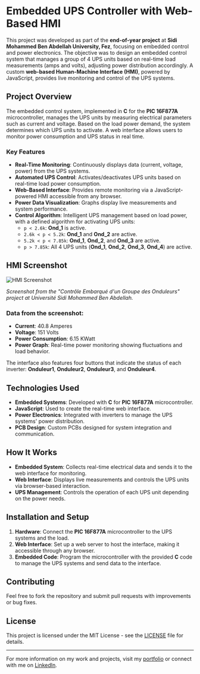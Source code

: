 # Embedded UPS Controller with Web-Based HMI

This project was developed as part of the **end-of-year project** at **Sidi Mohammed Ben Abdellah University, Fez**, focusing on embedded control and power electronics. The objective was to design an embedded control system that manages a group of 4 UPS units based on real-time load measurements (amps and volts), adjusting power distribution accordingly. A custom **web-based Human-Machine Interface (HMI)**, powered by JavaScript, provides live monitoring and control of the UPS systems.

## Project Overview

The embedded control system, implemented in **C** for the **PIC 16F877A** microcontroller, manages the UPS units by measuring electrical parameters such as current and voltage. Based on the load power demand, the system determines which UPS units to activate. A web interface allows users to monitor power consumption and UPS status in real time.

### Key Features
- **Real-Time Monitoring**: Continuously displays data (current, voltage, power) from the UPS systems.
- **Automated UPS Control**: Activates/deactivates UPS units based on real-time load power consumption.
- **Web-Based Interface**: Provides remote monitoring via a JavaScript-powered HMI accessible from any browser.
- **Power Data Visualization**: Graphs display live measurements and system performance.
- **Control Algorithm**: Intelligent UPS management based on load power, with a defined algorithm for activating UPS units:
  - `p < 2.6k`: **Ond_1** is active.
  - `2.6k < p < 5.2k`: **Ond_1** and **Ond_2** are active.
  - `5.2k < p < 7.85k`: **Ond_1**, **Ond_2**, and **Ond_3** are active.
  - `p > 7.85k`: All 4 UPS units (**Ond_1**, **Ond_2**, **Ond_3**, **Ond_4**) are active.

## HMI Screenshot

![HMI Screenshot](https://github.com/user-attachments/assets/3588260b-6f96-4e27-ad4a-6b4b007b1821)

*Screenshot from the "Contrôle Embarqué d'un Groupe des Onduleurs" project at Université Sidi Mohammed Ben Abdellah.*

### Data from the screenshot:
- **Current**: 40.8 Amperes
- **Voltage**: 151 Volts
- **Power Consumption**: 6.15 KWatt
- **Power Graph**: Real-time power monitoring showing fluctuations and load behavior.

The interface also features four buttons that indicate the status of each inverter: **Onduleur1**, **Onduleur2**, **Onduleur3**, and **Onduleur4**.

## Technologies Used
- **Embedded Systems**: Developed with **C** for **PIC 16F877A** microcontroller.
- **JavaScript**: Used to create the real-time web interface.
- **Power Electronics**: Integrated with inverters to manage the UPS systems' power distribution.
- **PCB Design**: Custom PCBs designed for system integration and communication.

## How It Works
- **Embedded System**: Collects real-time electrical data and sends it to the web interface for monitoring.
- **Web Interface**: Displays live measurements and controls the UPS units via browser-based interaction.
- **UPS Management**: Controls the operation of each UPS unit depending on the power needs.

## Installation and Setup

1. **Hardware**: Connect the **PIC 16F877A** microcontroller to the UPS systems and the load.
2. **Web Interface**: Set up a web server to host the interface, making it accessible through any browser.
3. **Embedded Code**: Program the microcontroller with the provided **C** code to manage the UPS systems and send data to the interface.

## Contributing
Feel free to fork the repository and submit pull requests with improvements or bug fixes.

## License
This project is licensed under the MIT License - see the [LICENSE](LICENSE) file for details.

---

For more information on my work and projects, visit my [portfolio](https://salhina.github.io/) or connect with me on [LinkedIn](https://www.linkedin.com/in/nabil-salhi).
